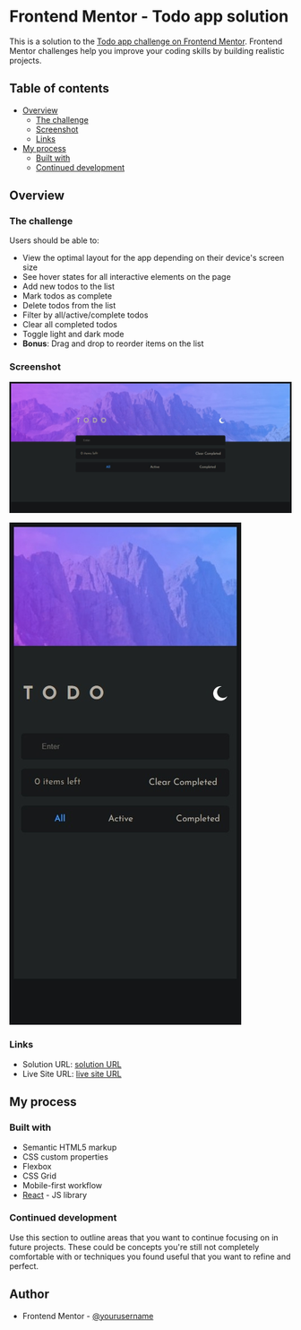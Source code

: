 # Frontend Mentor - Todo app solution

This is a solution to the [Todo app challenge on Frontend Mentor](https://www.frontendmentor.io/challenges/todo-app-Su1_KokOW). Frontend Mentor challenges help you improve your coding skills by building realistic projects. 

## Table of contents

- [Overview](#overview)
  - [The challenge](#the-challenge)
  - [Screenshot](#screenshot)
  - [Links](#links)
- [My process](#my-process)
  - [Built with](#built-with)
  - [Continued development](#continued-development)

## Overview

### The challenge

Users should be able to:

- View the optimal layout for the app depending on their device's screen size
- See hover states for all interactive elements on the page
- Add new todos to the list
- Mark todos as complete
- Delete todos from the list
- Filter by all/active/complete todos
- Clear all completed todos
- Toggle light and dark mode
- **Bonus**: Drag and drop to reorder items on the list

### Screenshot

![Desktop Site](./public/screentshots/Web%20capture_12-11-2022_194118_graceful-cactus-49cc36.netlify.app.jpeg)

![Mobile Site](./public/screentshots/Web%20capture_12-11-2022_194235_graceful-cactus-49cc36.netlify.app.jpeg)


### Links

- Solution URL: [solution URL](https://github.com/susobhandas07/todo-app)
- Live Site URL: [live site URL](https://graceful-cactus-49cc36.netlify.app/)

## My process

### Built with

- Semantic HTML5 markup
- CSS custom properties
- Flexbox
- CSS Grid
- Mobile-first workflow
- [React](https://reactjs.org/) - JS library



### Continued development

Use this section to outline areas that you want to continue focusing on in future projects. These could be concepts you're still not completely comfortable with or techniques you found useful that you want to refine and perfect.



## Author

- Frontend Mentor - [@yourusername](https://www.frontendmentor.io/profile/yourusername)




